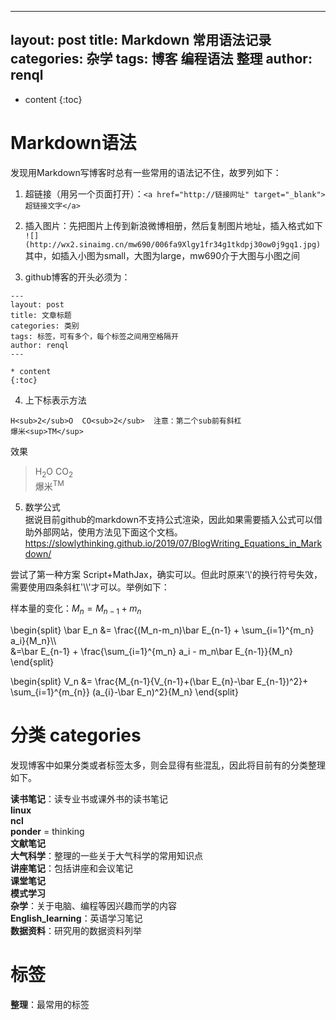 <script type="text/x-mathjax-config">
  MathJax.Hub.Config({
    tex2jax: {
      inlineMath: [ ['$','$'], ["\\(","\\)"] ],
      processEscapes: true
    }
  });
</script>
<script src="https://cdn.mathjax.org/mathjax/latest/MathJax.js?config=TeX-AMS-MML_HTMLorMML" type="text/javascript"></script>

---
layout: post
title: Markdown 常用语法记录
categories: 杂学
tags: 博客 编程语法 整理
author: renql
---

* content
{:toc}

# Markdown语法
发现用Markdown写博客时总有一些常用的语法记不住，故罗列如下：

1. 超链接（用另一个页面打开）：`<a href="http://链接网址" target="_blank">超链接文字</a>`     

2. 插入图片：先把图片上传到新浪微博相册，然后复制图片地址，插入格式如下     
`![](http://wx2.sinaimg.cn/mw690/006fa9Xlgy1fr34g1tkdpj30ow0j9gq1.jpg)`    
其中，如插入小图为small，大图为large，mw690介于大图与小图之间     

3. github博客的开头必须为：

```
---
layout: post
title: 文章标题
categories: 类别
tags: 标签，可有多个，每个标签之间用空格隔开
author: renql
---

* content
{:toc}
```
4. 上下标表示方法    

```
H<sub>2</sub>O  CO<sub>2</sub>  注意：第二个sub前有斜杠
爆米<sup>TM</sup>
```

效果

> H<sub>2</sub>O  CO<sub>2</sub>     
> 爆米<sup>TM</sup>

5. 数学公式   
据说目前github的markdown不支持公式渲染，因此如果需要插入公式可以借助外部网站，使用方法见下面这个文档。  
<a href="https://slowlythinking.github.io/2019/07/BlogWriting_Equations_in_Markdown/" target="_blank">https://slowlythinking.github.io/2019/07/BlogWriting_Equations_in_Markdown/</a> 

尝试了第一种方案 Script+MathJax，确实可以。但此时原来'\\'的换行符号失效，需要使用四条斜杠'\\\\'才可以。举例如下：

样本量的变化：$M_n=M_{n-1}+m_n$  

\begin{split}
\bar E_n &= \frac{(M_n-m_n)\bar E_{n-1} + \sum_{i=1}^{m_n} a_i}{M_n}\\\\  
&=\bar E_{n-1} + \frac{\sum_{i=1}^{m_n} a_i - m_n\bar E_{n-1}}{M_n}
\end{split}

\begin{split}
V_n &= \frac{M_{n-1}\{V_{n-1}+(\bar E_{n}-\bar E_{n-1})^2\}+ \sum_{i=1}^{m_{n}} (a_{i}-\bar E_n)^2}{M_n}
\end{split}

# 分类 categories
发现博客中如果分类或者标签太多，则会显得有些混乱，因此将目前有的分类整理如下。    

**读书笔记**：读专业书或课外书的读书笔记  
**linux**  
**ncl**   
**ponder** = thinking   
**文献笔记**  
**大气科学**：整理的一些关于大气科学的常用知识点   
**讲座笔记**：包括讲座和会议笔记   
**课堂笔记**   
**模式学习**   
**杂学**：关于电脑、编程等因兴趣而学的内容      
**English_learning**：英语学习笔记   
**数据资料**：研究用的数据资料列举

# 标签
**整理**：最常用的标签   
